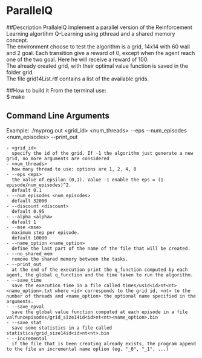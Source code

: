 # ParallelQ

##Description
PrallalelQ implement a parallel version of the Reinforcement Learning algortihm Q-Learning using pthread and a shared memory concept.  
The environment choose to test the algorithm is a grid, 14x14 with 60 wall and 2 goal. Each transition give a reward of 0, except when the agent reach one of the two goal. Here he will receive a reward of 100.  
The already created grid, with their optimal value function is saved in the folder grid.  
The file grid14List.rtf contains a list of the available grids.

##How to build it
From the terminal use:  
$ make

## Command Line Arguments ##
Example:  ./myprog.out <grid_id> <num_threads> --eps <eps> --num\_episodes <num\_episodes> --print\_out

    - <grid_id>
      specify the id of the grid. If -1 the algorithm just generate a new grid, no more arguments are considered
    - <num_threads>
      how many thread to use: options are 1, 2, 4, 8
    - --eps <eps>
      the value of epsilon (0,1). Value -1 enable the eps = (1-episode/num_episodes)^2.  
      default 0.1
    - --num_episodes <num_episodes>
      default 32000
    - --discount <discount>
      default 0.95
    - --alpha <alpha>
      default 1
    - --mse <mse>
      maximum step per episode.
      default 10000
    - --name_option <name_option>
      define the last part of the name of the file that will be created.
    - --no_shared_mem
      remove the shared memory between the tasks.
    - --print_out
      at the end of the execution print the q_function computed by each agent, the global q_function and the time taken to run the algorithm.
    - --save_time
      save the execution time in a file called times/usid<id>nt<nt><name_option>.txt where <id> corresponds to the grid id, <nt> to the number of threads and <name_option> the optional name specified in the arguments.
    - --save_epval
      save the global value function computed at each episode in a file valfuncepisodes/grid_size14id<id>nt<nt><name_option>.bin
    - --save_stat
      save some statistics in a file called statistics/grid_size14id<id>nt<nt>.bin
    - --incremental
      if the file that is been creating already exists, the program append to the file an incremental name option (eg. "_0", "_1", ...)








